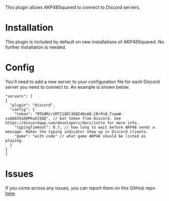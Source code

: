 This plugin allows AKP48Squared to connect to Discord servers.

# Installation

This plugin is included by default on new installations of AKP48Squared. No further installation is needed.

# Config

You'll need to add a new server to your configuration file for each Discord server you need to connect to. An example is shown below.

```
"servers": [
{
  "plugin": "discord",
  "config": {
    "token": "MTb0Mzr1MTI1ODl3OQI4NzA0.CRrPnQ.TcwwW-xsAA03VaX0PKuX31QQ", // bot token from Discord. See https://discordapp.com/developers/docs/intro for more info.
    "typingTimeout": 0.7, // how long to wait before AKP48 sends a message. Makes the typing indicator show up in Discord clients.
    "game": "with code" // what game AKP48 should be listed as playing.
  }
}
]
```

# Issues

If you come across any issues, you can report them on this GitHub repo [here](https://github.com/AKP48Squared/akp48-plugin-discord-server/issues).

